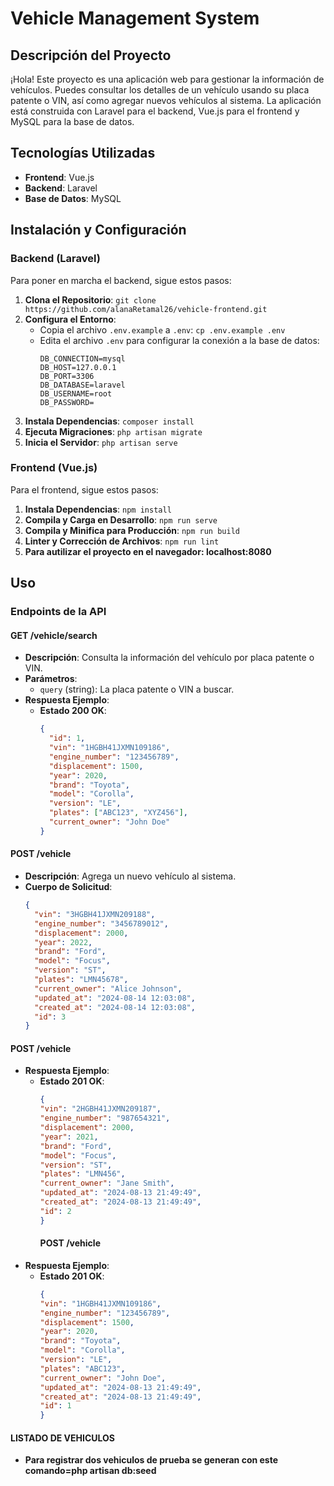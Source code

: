 # Vehicle Management System

## Descripción del Proyecto
¡Hola! Este proyecto es una aplicación web para gestionar la información de vehículos. Puedes consultar los detalles de un vehículo usando su placa patente o VIN, así como agregar nuevos vehículos al sistema. La aplicación está construida con Laravel para el backend, Vue.js para el frontend y MySQL para la base de datos.

## Tecnologías Utilizadas
- **Frontend**: Vue.js
- **Backend**: Laravel
- **Base de Datos**: MySQL

## Instalación y Configuración

### Backend (Laravel)
Para poner en marcha el backend, sigue estos pasos:
1. **Clona el Repositorio**: `git clone https://github.com/alanaRetamal26/vehicle-frontend.git`
2. **Configura el Entorno**:
   - Copia el archivo `.env.example` a `.env`: `cp .env.example .env`
   - Edita el archivo `.env` para configurar la conexión a la base de datos:
     ```plaintext
     DB_CONNECTION=mysql
     DB_HOST=127.0.0.1
     DB_PORT=3306
     DB_DATABASE=laravel
     DB_USERNAME=root
     DB_PASSWORD=
     ```
3. **Instala Dependencias**: `composer install`
4. **Ejecuta Migraciones**: `php artisan migrate`
5. **Inicia el Servidor**: `php artisan serve`

### Frontend (Vue.js)
Para el frontend, sigue estos pasos:
1. **Instala Dependencias**: `npm install`
2. **Compila y Carga en Desarrollo**: `npm run serve`
3. **Compila y Minifica para Producción**: `npm run build`
4. **Linter y Corrección de Archivos**: `npm run lint`
5. **Para autilizar el proyecto en el navegador: localhost:8080**

## Uso

### Endpoints de la API

#### GET /vehicle/search
- **Descripción**: Consulta la información del vehículo por placa patente o VIN.
- **Parámetros**:
  - `query` (string): La placa patente o VIN a buscar.
- **Respuesta Ejemplo**:
  - **Estado 200 OK**:
    ```json
    {
      "id": 1,
      "vin": "1HGBH41JXMN109186",
      "engine_number": "123456789",
      "displacement": 1500,
      "year": 2020,
      "brand": "Toyota",
      "model": "Corolla",
      "version": "LE",
      "plates": ["ABC123", "XYZ456"],
      "current_owner": "John Doe"
    }
    ```

#### POST /vehicle
- **Descripción**: Agrega un nuevo vehículo al sistema.
- **Cuerpo de Solicitud**:
  ```json
  {
    "vin": "3HGBH41JXMN209188",
    "engine_number": "3456789012",
    "displacement": 2000,
    "year": 2022,
    "brand": "Ford",
    "model": "Focus",
    "version": "ST",
    "plates": "LMN45678",
    "current_owner": "Alice Johnson",
    "updated_at": "2024-08-14 12:03:08",
    "created_at": "2024-08-14 12:03:08",
    "id": 3
  }
#### POST /vehicle
- **Respuesta Ejemplo**:
  - **Estado 201 OK**:
    ```json
    {
    "vin": "2HGBH41JXMN209187",
    "engine_number": "987654321",
    "displacement": 2000,
    "year": 2021,
    "brand": "Ford",
    "model": "Focus",
    "version": "ST",
    "plates": "LMN456",
    "current_owner": "Jane Smith",
    "updated_at": "2024-08-13 21:49:49",
    "created_at": "2024-08-13 21:49:49",
    "id": 2
    }
      ```
    #### POST /vehicle
- **Respuesta Ejemplo**:
  - **Estado 201 OK**:
    ```json
    {
    "vin": "1HGBH41JXMN109186",
    "engine_number": "123456789",
    "displacement": 1500,
    "year": 2020,
    "brand": "Toyota",
    "model": "Corolla",
    "version": "LE",
    "plates": "ABC123",
    "current_owner": "John Doe",
    "updated_at": "2024-08-13 21:49:49",
    "created_at": "2024-08-13 21:49:49",
    "id": 1
    }
    ```
#### LISTADO DE VEHICULOS
- **Para registrar dos vehiculos de prueba se generan con este comando=php artisan db:seed**
